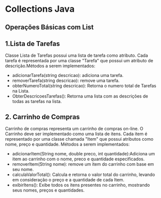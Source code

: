 <h1>Collections Java</h1>

<h2>Operações Básicas com List</h2>

<h2>1.Lista de Tarefas</h2>

<p>Classe Lista de Tarefas possui uma lista de tarefa como atributo. Cada tarefa é representada por uma
classe "Tarefa" que possui um atributo de descrição.Métodos a serem 
implementados:</p>

<ul>
<li>adicionarTarefa(string descricao): adiciona uma tarefa.</li>
<li>removerTarefa(string descricao): remove uma tarefa.</li>
<li>obterNumeroTotal(string descricao): Retorna o numero total de Tarefas na Lista.</li>
<li>ObterDescricoesTarefas(): Retorna uma lista com as descrições de todas as tarefas na lista.</li>
</ul>

<h2>2. Carrinho de Compras</h2>
<p>Carrinho de compras representa um carrinho de compras on-line.
O Carrinho deve ser implementado como uma lista de itens.
Cada item é representado por uma classe chamada "Item" que possui atributos
como nome, preço e quantidade. Métodos a serem implementados:</p>

<ul>
<li>adicionarItem(String nome, double preco, int quantidade):Adiciona um item ao carrinho com o nome, preco e quantidade especificados.</li>
<li>removerItem(String nome): remove um item do carrinho com base em seu nome.</li>
<li>calculaValorTotal(): Calcula e retorna o valor total do carrinho, levando em consideração o preço e a quantidade de cada Item.</li>
<li>exibirItens(): Exibe todos os itens presentes no carrinho, mostrando seus nomes, preços e quantidades.</li>
</ul>

